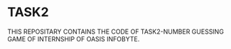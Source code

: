 # TASK2
THIS REPOSITARY CONTAINS THE CODE OF TASK2-NUMBER GUESSING GAME
OF INTERNSHIP OF OASIS INFOBYTE.
